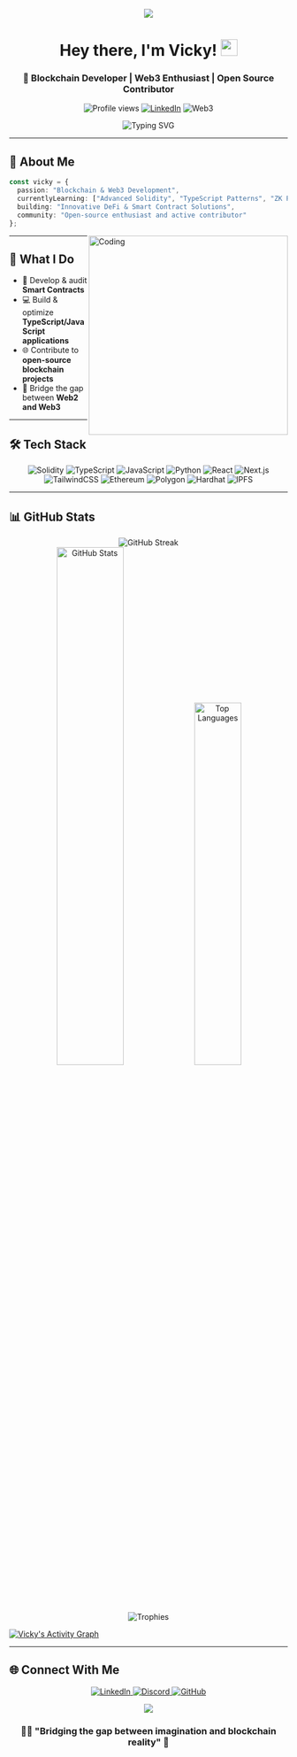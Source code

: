 <!-- Header -->
<p align="center">
  <img src="https://capsule-render.vercel.app/api?type=waving&color=gradient&height=200&section=header&text=Vicky&fontSize=80&fontAlignY=35&animation=fadeIn" />
</p>

<h1 align="center">Hey there, I'm Vicky! <img src="https://media.giphy.com/media/hvRJCLFzcasrR4ia7z/giphy.gif" width="30px"></h1>
<h3 align="center">🚀 Blockchain Developer | Web3 Enthusiast | Open Source Contributor</h3>

<p align="center">
  <img src="https://komarev.com/ghpvc/?username=vicky166&color=blueviolet&style=flat-square" alt="Profile views" />
  <a href="https://www.linkedin.com/in/jhamit-kumar-2b8860315/"><img src="https://img.shields.io/badge/LinkedIn-Connect-blue?style=flat-square&logo=linkedin" alt="LinkedIn" /></a>
  <img src="https://img.shields.io/badge/Web3-Developer-orange?style=flat-square&logo=ethereum" alt="Web3" />
</p>

<!-- Tech Stack animation -->
<p align="center">
  <img src="https://readme-typing-svg.herokuapp.com?font=Fira+Code&size=22&duration=3000&pause=1000&color=F75C7E&center=true&vCenter=true&width=500&lines=Blockchain+%26+Web3+Developer;Solidity+%26+TypeScript+Enthusiast;DeFi+%26+Smart+Contract+Solutions;Open+Source+Contributor" alt="Typing SVG" />
</p>

---

## 💫 About Me

```typescript
const vicky = {
  passion: "Blockchain & Web3 Development",
  currentlyLearning: ["Advanced Solidity", "TypeScript Patterns", "ZK Proofs"],
  building: "Innovative DeFi & Smart Contract Solutions",
  community: "Open-source enthusiast and active contributor"
};
```

<img align="right" alt="Coding" width="360" src="https://cdn.dribbble.com/users/1162077/screenshots/3848914/programmer.gif">

---

## 🚀 What I Do

- 📝 Develop & audit **Smart Contracts**
- 💻 Build & optimize **TypeScript/JavaScript applications**
- 🌐 Contribute to **open-source blockchain projects**
- 🔄 Bridge the gap between **Web2 and Web3**

---

## 🛠️ Tech Stack

<p align="center">
  <img src="https://img.shields.io/badge/Solidity-%23363636.svg?style=for-the-badge&logo=solidity&logoColor=white" alt="Solidity" />
  <img src="https://img.shields.io/badge/typescript-%23007ACC.svg?style=for-the-badge&logo=typescript&logoColor=white" alt="TypeScript" />
  <img src="https://img.shields.io/badge/javascript-%23323330.svg?style=for-the-badge&logo=javascript&logoColor=%23F7DF1E" alt="JavaScript" />
  <img src="https://img.shields.io/badge/python-3670A0?style=for-the-badge&logo=python&logoColor=ffdd54" alt="Python" />
  <img src="https://img.shields.io/badge/react-%2320232a.svg?style=for-the-badge&logo=react&logoColor=%2361DAFB" alt="React" />
  <img src="https://img.shields.io/badge/Next-black?style=for-the-badge&logo=next.js&logoColor=white" alt="Next.js" />
  <img src="https://img.shields.io/badge/tailwindcss-%2338B2AC.svg?style=for-the-badge&logo=tailwind-css&logoColor=white" alt="TailwindCSS" />
  <img src="https://img.shields.io/badge/ethereum-3C3C3D?style=for-the-badge&logo=ethereum&logoColor=white" alt="Ethereum" />
  <img src="https://img.shields.io/badge/polygon-8247E5?style=for-the-badge&logo=polygon&logoColor=white" alt="Polygon" />
  <img src="https://img.shields.io/badge/hardhat-FFF100?style=for-the-badge&logo=hardhat&logoColor=black" alt="Hardhat" />
  <img src="https://img.shields.io/badge/IPFS-65C2CB?style=for-the-badge&logo=ipfs&logoColor=white" alt="IPFS" />
</p>

---

## 📊 GitHub Stats

<div align="center">
  <img src="https://github-readme-streak-stats.herokuapp.com/?user=vicky166&theme=tokyonight&hide_border=true" alt="GitHub Streak" />
</div>

<div align="center">
  <img src="https://github-readme-stats.vercel.app/api?username=vicky166&show_icons=true&theme=tokyonight&hide_border=true" width="49%" alt="GitHub Stats" />
  <img src="https://github-readme-stats.vercel.app/api/top-langs/?username=vicky166&layout=compact&theme=tokyonight&hide_border=true" width="41%" alt="Top Languages" />
</div>

<p align="center">
  <img src="https://github-profile-trophy.vercel.app/?username=vicky166&theme=tokyonight&no-frame=true&row=1&column=6" alt="Trophies" />
</p>

<!-- Cool animation - Contribution graph -->
<a href="https://github.com/vicky166">
  <img alt="Vicky's Activity Graph" src="https://github-readme-activity-graph.vercel.app/graph?username=vicky166&theme=tokyo-night&hide_border=true" />
</a>

---

## 🌐 Connect With Me

<p align="center">
  <a href="https://www.linkedin.com/in/jhamit-kumar-2b8860315/" target="_blank">
    <img src="https://img.shields.io/badge/linkedin-%230077B5.svg?style=for-the-badge&logo=linkedin&logoColor=white" alt="LinkedIn" />
  </a>
  <a href="https://discord.com/" target="_blank">
    <img src="https://img.shields.io/badge/Discord-%235865F2.svg?style=for-the-badge&logo=discord&logoColor=white" alt="Discord" />
  </a>
  <a href="https://github.com/vicky166" target="_blank">
    <img src="https://img.shields.io/badge/github-%23121011.svg?style=for-the-badge&logo=github&logoColor=white" alt="GitHub" />
  </a>
</p>

<!-- Footer -->
<p align="center">
  <img src="https://capsule-render.vercel.app/api?type=waving&color=gradient&height=100&section=footer" />
</p>

<h3 align="center">👨‍💻 "Bridging the gap between imagination and blockchain reality" 🚀</h3>
